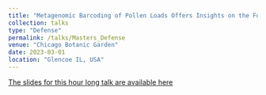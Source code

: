 ```yaml
---
title: "Metagenomic Barcoding of Pollen Loads Offers Insights on the Foraging Patterns of Queen Bumble Bees"
collection: talks
type: "Defense"
permalink: /talks/Masters_Defense
venue: "Chicago Botanic Garden"
date: 2023-03-01
location: "Glencoe IL, USA"
---
```


[The slides for this hour long talk are available here](https://rpubs.com/steppe27/1008261)


